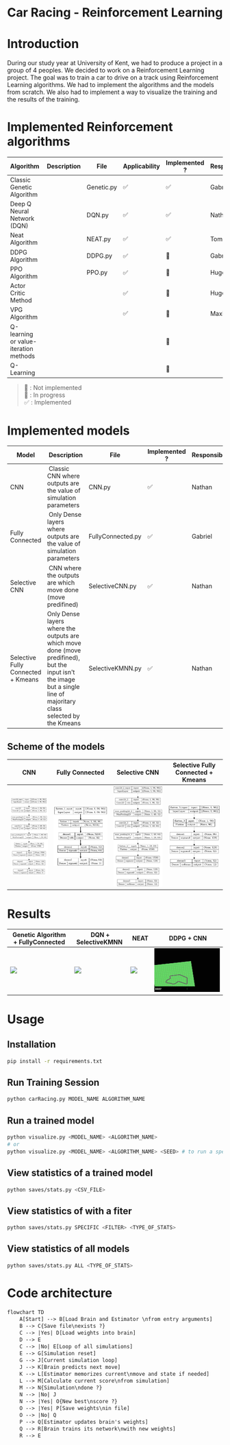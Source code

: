 # Car Racing - Reinforcement Learning

# Introduction

During our study year at University of Kent, we had to produce a project in a group of 4 peoples. We decided to work on a Reinforcement Learning project. The goal was to train a car to drive on a track using Reinforcement Learning algorithms. We had to implement the algorithms and the models from scratch. We also had to implement a way to visualize the training and the results of the training.

# Implemented Reinforcement algorithms
| Algorithm | Description | File | Applicability | Implemented ? | Responsible |
| --- | --- | --- | --- | --- | --- |
| Classic Genetic Algorithm |  |Genetic.py |✅ | ✅ | Gabriel |
| Deep Q Neural Network (DQN) |  |DQN.py |✅ | ✅ | Nathan |
| Neat Algorithm |  |NEAT.py  |✅ | ✅ | Tom |
| DDPG Algorithm |  |DDPG.py  |✅ |🔧 | Gabriel |
| PPO Algorithm |  |PPO.py  |✅ | 🚧 | Hugo |
| Actor Critic Method |  |  |✅ |🔴 | Hugo |
| VPG Algorithm |  |  |✅ | 🚧 | Maxime |
| Q-learning or value-iteration methods |  |  |  |🔴 | |
| Q-Learning |  |  |  | 🔴 | |

> 🔴 : Not implemented<br>
> 🚧 : In progress<br>
> ✅ : Implemented

# Implemented models
| Model | Description | File | Implemented ? | Responsible | Scheme |
| --- | --- | --- | --- | --- | --- |
| CNN | Classic CNN where outputs are the value of simulation parameters |CNN.py |✅ | Nathan |
| Fully Connected | Only Dense layers where outputs are the value of simulation parameters  |FullyConnected.py |✅ | Gabriel |
| Selective CNN | CNN where the outputs are which move done (move predifined) |SelectiveCNN.py |✅ | Nathan |
| Selective Fully Connected + Kmeans | Only Dense layers where the outputs are which move done (move predifined), but the input isn't the image but a single line of majoritary class selected by the Kmeans |SelectiveKMNN.py |✅ | Nathan |

## Scheme of the models

| CNN | Fully Connected | Selective CNN | Selective Fully Connected + Kmeans |
|-----|-----------------|---------------|------------------------------------|
|<img src="img/CNN.png"/> | <img src="img/FullyConnected.png"/> | <img src="img/SelectiveCNN.png"/> | <img src="img/SelectiveKMNN.png"/> |



# Results

| Genetic Algorithm + FullyConnected | DQN + SelectiveKMNN| NEAT | DDPG + CNN |
|-------------------|-----|------|------|
|<img src="img/gif/FullyConnected_Genetic.gif"/> | <img src="img/gif/SelectiveKMNN_DQN.gif"/> | <img src="img/gif/Neat_NEAT.gif"/> | <img src="img/gif/CNN_DDPG.gif"/> |



# Usage

## Installation
```bash
pip install -r requirements.txt
```

## Run Training Session
```bash
python carRacing.py MODEL_NAME ALGORITHM_NAME
```

## Run a trained model
```bash
python visualize.py <MODEL_NAME> <ALGORITHM_NAME>
# or
python visualize.py <MODEL_NAME> <ALGORITHM_NAME> <SEED> # to run a specific seed
```

## View statistics of a trained model
```bash
python saves/stats.py <CSV_FILE>
```

## View statistics of with a fiter
```bash
python saves/stats.py SPECIFIC <FILTER> <TYPE_OF_STATS>
```

## View statistics of all models
```bash
python saves/stats.py ALL <TYPE_OF_STATS>
```

# Code architecture
```mermaid
flowchart TD
    A[Start] --> B[Load Brain and Estimator \nfrom entry arguments]
    B --> C{Save file\nexists ?}
    C --> |Yes| D[Load weights into brain]
    D --> E
    C --> |No| E[Loop of all simulations]
    E --> G[Simulation reset]
    G --> J[Current simulation loop]
    J --> K[Brain predicts next move]
    K --> L[Estimator memorizes current\nmove and state if needed]
    L --> M[Calculate current score\nfrom simulation]
    M --> N{Simulation\ndone ?}
    N --> |No| J
    N --> |Yes| O{New best\nscore ?}
    O --> |Yes| P[Save weights\nin file]
    O --> |No| Q
    P --> Q[Estimator updates brain's weights]
    Q --> R[Brain trains its network\nwith new weights]
    R --> E
```

<!-- # Research Papers
| Algorithm | Paper |
| --- | --- |
| Deep Q Neural Network (DQN) | https://medium.com/@cyberlympha/recurrent-neural-networks-in-reinforcement-learning-11600819ede4 |
| Deep Q Neural Network (DQN) | https://openreview.net/pdf?id=r1lyTjAqYX |
| Deep Q Neural Network (DQN) | https://towardsdatascience.com/deep-q-learning-tutorial-mindqn-2a4c855abffc |
| Deep Q Neural Network (DQN) | https://storage.googleapis.com/deepmind-media/dqn/DQNNaturePaper.pdf |
| Deep Q Neural Network (DQN) | https://www.freecodecamp.org/news/an-introduction-to-deep-q-learning-lets-play-doom-54d02d8017d8 |
| Deep Q Neural Network (DQN) | https://keras.io/examples/rl/deep_q_network_breakout/ |
| Deep Q Neural Network (DQN) | https://github.com/keon/deep-q-learning/blob/master/dqn.py |
| Deep Q Neural Network (DQN) | https://huggingface.co/blog/deep-rl-dqn |
| Deep Q Neural Network (DQN) | https://huggingface.co/deep-rl-course/unit3/introduction |
| Deep Q Neural Network (DQN) | https://github.com/vwxyzjn/cleanrl/blob/master/cleanrl/dqn_atari.py |
| Deep Q Neural Network (DQN) | https://github.com/pekaalto/DQN | -->
